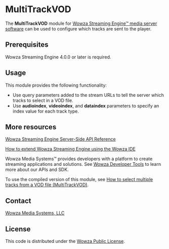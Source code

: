 # MultiTrackVOD

The **MultiTrackVOD** module for [Wowza Streaming Engine™ media server software](https://www.wowza.com/products/streaming-engine) can be used to configure which tracks are sent to the player.  

## Prerequisites

Wowza Streaming Engine 4.0.0 or later is required.

## Usage

This module provides the following functionality:

* Use query parameters added to the stream URLs to tell the server which tracks to select in a VOD file.
* Use **audioindex**, **videoindex**, and **dataindex** parameters to specify an index value for each track type.

## More resources

[Wowza Streaming Engine Server-Side API Reference](https://www.wowza.com/resources/WowzaStreamingEngine_ServerSideAPI.pdf)

[How to extend Wowza Streaming Engine using the Wowza IDE](https://www.wowza.com/forums/content.php?759-How-to-extend-Wowza-Streaming-Engine-using-the-Wowza-IDE)

Wowza Media Systems™ provides developers with a platform to create streaming applications and solutions. See [Wowza Developer Tools](https://www.wowza.com/resources/developers) to learn more about our APIs and SDK.

To use the compiled version of this module, see [How to select multiple tracks from a VOD file (MultiTrackVOD)](https://www.wowza.com/forums/content.php?615-How-to-select-multiple-tracks-from-a-VOD-file-(ModuleMultiTrackVOD)). 

## Contact

[Wowza Media Systems, LLC](https://www.wowza.com/contact)

## License

This code is distributed under the [Wowza Public License](https://github.com/WowzaMediaSystems/wse-plugin-multitrackvod/blob/master/LICENSE.txt).
